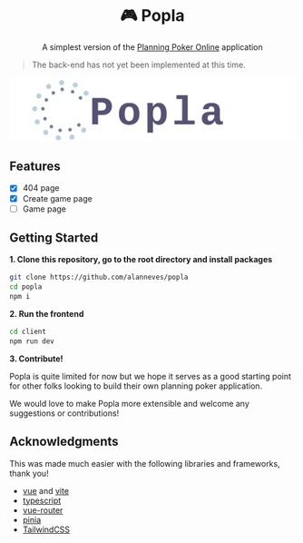 <h1 align="center"><b>🎮 Popla</b></h1>
<p align="center">
  A simplest version of the <a href="https://planningpokeronline.com/" target="_blank">Planning Poker Online</a> application
</p>

> The back-end has not yet been implemented at this time.

<p align="center">
  <img src="https://raw.githubusercontent.com/alanneves/popla/master/docs/logo.png" />
  <br />
</p>

## Features

- [x] 404 page
- [x] Create game page
- [ ] Game page

## Getting Started

**1. Clone this repository, go to the root directory and install packages**

```bash
git clone https://github.com/alanneves/popla
cd popla
npm i
```

**2. Run the frontend**

```bash
cd client
npm run dev
```

**3. Contribute!**

Popla is quite limited for now but we hope it serves as a good starting point for other folks looking to build their own planning poker application.

We would love to make Popla more extensible and welcome any suggestions or contributions!

## Acknowledgments

This was made much easier with the following libraries and frameworks, thank you!

- [vue](https://vuejs.org/) and [vite](https://vitejs.dev/)
- [typescript](https://www.typescriptlang.org/)
- [vue-router](https://router.vuejs.org/)
- [pinia](https://pinia.vuejs.org/)
- [TailwindCSS](https://tailwindcss.com/)
